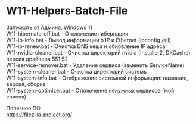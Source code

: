 # W11-Helpers-Batch-File

Запускать от Админа, Windows 11  
W11-hibernate-off.bat - Отключение гибернации  
W11-ip-info.bat - Вывод информации о IP и Ethernet (ipconfig /all)  
W11-ip-renew.bat - Очистка DNS кеша и обновление IP адреса  
W11-nvidia-cleaner.bat - Очистка директорий nvidia (Installer2, DXCache) версия драйвера 551.52  
W11-service-remover.bat - Удаление сервиса (заменить ServiceName)  
W11-system-cleaner.bat - Очистка директорий системы  
W11-system-info.bat - Отображение системной информации: название, версия, сборка  
W11-system-optimizer.bat - Отключение ненужных сервисов (мой список)  

Полезное ПО  
https://filezilla-project.org/
